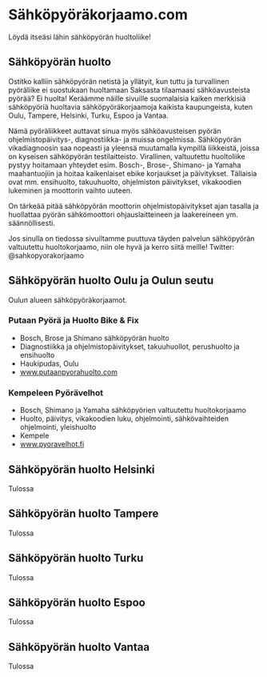 # Sähköpyöräkorjaamo.com

Löydä itseäsi lähin sähköpyörän huoltoliike!

## Sähköpyörän huolto

Ostitko kalliin sähköpyörän netistä ja yllätyit, kun tuttu ja turvallinen pyöräliike ei suostukaan huoltamaan Saksasta tilaamaasi sähköavusteista pyörää? Ei huolta! Keräämme näille sivuille suomalaisia kaiken merkkisiä sähköpyöriä huoltavia sähköpyöräkorjaamoja kaikista kaupungeista, kuten Oulu, Tampere, Helsinki, Turku, Espoo ja Vantaa.

Nämä pyöräliikkeet auttavat sinua myös sähköavusteisen pyörän ohjelmistopäivitys-, diagnostiikka- ja muissa ongelmissa. Sähköpyörän vikadiagnoosin saa nopeasti ja yleensä muutamalla kympillä liikkeistä, joissa on kyseisen sähköpyörän testilaitteisto. Virallinen, valtuutettu huoltoliike pystyy hoitamaan yhteydet esim. Bosch-, Brose-, Shimano- ja Yamaha maahantuojiin ja hoitaa kaikenlaiset ebike korjaukset ja päivitykset. Tällaisia ovat mm. ensihuolto, takuuhuolto, ohjelmiston päivitykset, vikakoodien lukeminen ja moottorin vaihto uuteen.

On tärkeää pitää sähköpyörän moottorin ohjelmistopäivitykset ajan tasalla ja huollattaa pyörän sähkömoottori ohjauslaitteineen ja laakereineen ym. säännöllisesti.

Jos sinulla on tiedossa sivuiltamme puuttuva täyden palvelun sähköpyörän valtuutettu huoltokorjaamo, niin ole hyvä ja kerro siitä meille!
Twitter: @sahkopyorakorjaamo



## Sähköpyörän huolto Oulu ja Oulun seutu

Oulun alueen sähköpyöräkorjaamot.

### Putaan Pyörä ja Huolto Bike & Fix
 - Bosch, Brose ja Shimano sähköpyörän huolto
 - Diagnostiikka ja ohjelmistopäivitykset, takuuhuollot, perushuolto ja ensihuolto
 - Haukipudas, Oulu
 - www.putaanpyorahuolto.com

### Kempeleen Pyörävelhot
 - Bosch, Shimano ja Yamaha sähköpyörien valtuutettu huoltokorjaamo
 - Huolto, päivitys, vikakoodien luku, ohjelmointi, sähkövaihteiden ohjelmointi, yleishuolto
 - Kempele
 - www.pyoravelhot.fi


## Sähköpyörän huolto Helsinki


Tulossa

## Sähköpyörän huolto Tampere

Tulossa

## Sähköpyörän huolto Turku

Tulossa

## Sähköpyörän huolto Espoo

Tulossa

## Sähköpyörän huolto Vantaa

Tulossa
